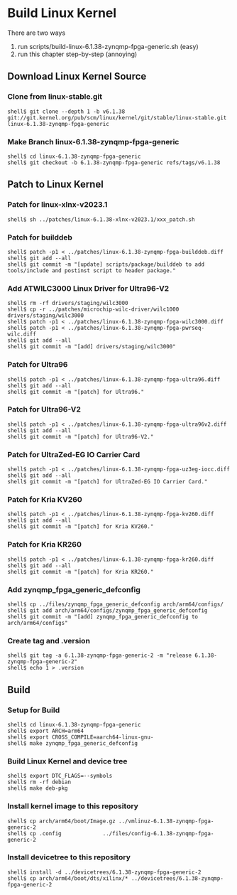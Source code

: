 # Build Linux Kernel

There are two ways

1. run scripts/build-linux-6.1.38-zynqmp-fpga-generic.sh (easy)
2. run this chapter step-by-step (annoying)

## Download Linux Kernel Source

### Clone from linux-stable.git

```console
shell$ git clone --depth 1 -b v6.1.38 git://git.kernel.org/pub/scm/linux/kernel/git/stable/linux-stable.git linux-6.1.38-zynqmp-fpga-generic
```

### Make Branch linux-6.1.38-zynqmp-fpga-generic

```console
shell$ cd linux-6.1.38-zynqmp-fpga-generic
shell$ git checkout -b 6.1.38-zynqmp-fpga-generic refs/tags/v6.1.38
```

## Patch to Linux Kernel

### Patch for linux-xlnx-v2023.1

```console
shell$ sh ../patches/linux-6.1.38-xlnx-v2023.1/xxx_patch.sh
```

### Patch for builddeb

```console
shell$ patch -p1 < ../patches/linux-6.1.38-zynqmp-fpga-builddeb.diff 
shell$ git add --all
shell$ git commit -m "[update] scripts/package/builddeb to add tools/include and postinst script to header package."
```

### Add ATWILC3000 Linux Driver for Ultra96-V2

```console
shell$ rm -rf drivers/staging/wilc3000
shell$ cp -r ../patches/microchip-wilc-driver/wilc1000 drivers/staging/wilc3000
shell$ patch -p1 < ../patches/linux-6.1.38-zynqmp-fpga-wilc3000.diff
shell$ patch -p1 < ../patches/linux-6.1.38-zynqmp-fpga-pwrseq-wilc.diff
shell$ git add --all
shell$ git commit -m "[add] drivers/staging/wilc3000"
```

### Patch for Ultra96

```console
shell$ patch -p1 < ../patches/linux-6.1.38-zynqmp-fpga-ultra96.diff
shell$ git add --all
shell$ git commit -m "[patch] for Ultra96."
```

### Patch for Ultra96-V2

```console
shell$ patch -p1 < ../patches/linux-6.1.38-zynqmp-fpga-ultra96v2.diff 
shell$ git add --all
shell$ git commit -m "[patch] for Ultra96-V2."
```

### Patch for UltraZed-EG IO Carrier Card

```console
shell$ patch -p1 < ../patches/linux-6.1.38-zynqmp-fpga-uz3eg-iocc.diff 
shell$ git add --all
shell$ git commit -m "[patch] for UltraZed-EG IO Carrier Card."
```

### Patch for Kria KV260

```console
shell$ patch -p1 < ../patches/linux-6.1.38-zynqmp-fpga-kv260.diff 
shell$ git add --all
shell$ git commit -m "[patch] for Kria KV260."
```

### Patch for Kria KR260

```console
shell$ patch -p1 < ../patches/linux-6.1.38-zynqmp-fpga-kr260.diff 
shell$ git add --all
shell$ git commit -m "[patch] for Kria KR260."
```

### Add zynqmp_fpga_generic_defconfig

```console
shell$ cp ../files/zynqmp_fpga_generic_defconfig arch/arm64/configs/
shell$ git add arch/arm64/configs/zynqmp_fpga_generic_defconfig
shell$ git commit -m "[add] zynqmp_fpga_generic_defconfig to arch/arm64/configs"
```

### Create tag and .version

```console
shell$ git tag -a 6.1.38-zynqmp-fpga-generic-2 -m "release 6.1.38-zynqmp-fpga-generic-2"
shell$ echo 1 > .version
```

## Build

### Setup for Build 

```console
shell$ cd linux-6.1.38-zynqmp-fpga-generic
shell$ export ARCH=arm64
shell$ export CROSS_COMPILE=aarch64-linux-gnu-
shell$ make zynqmp_fpga_generic_defconfig
```

### Build Linux Kernel and device tree

```console
shell$ export DTC_FLAGS=--symbols
shell$ rm -rf debian
shell$ make deb-pkg
```

### Install kernel image to this repository

```console
shell$ cp arch/arm64/boot/Image.gz ../vmlinuz-6.1.38-zynqmp-fpga-generic-2
shell$ cp .config             ../files/config-6.1.38-zynqmp-fpga-generic-2
```

### Install devicetree to this repository

```console
shell$ install -d ../devicetrees/6.1.38-zynqmp-fpga-generic-2
shell$ cp arch/arm64/boot/dts/xilinx/* ../devicetrees/6.1.38-zynqmp-fpga-generic-2
```

